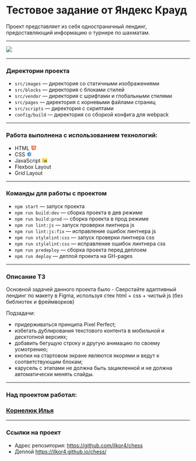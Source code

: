 # Тестовое задание от Яндекс Крауд

Проект представляет из себя одностраничный лендинг, предоставляющий информацию о турнире по шахматам.

---

<img src="./src/images/screen.png">

---

### Директории проекта

- `src/images` — директория со статичными изображениями
- `src/blocks` — директория с блоками стилей
- `src/vendor` — директория с шрифтами и глобальными стилями
- `src/pages` — директория с корневыми файлами страниц
- `src/scripts` — директория с скриптами
- `config/build` — директория со сборкой конфига для webpack

---

### Работа выполнена с использованием технологий:

- HTML <img src="https://raw.githubusercontent.com/devicons/devicon/1119b9f84c0290e0f0b38982099a2bd027a48bf1/icons/html5/html5-original.svg" title="HTML5" alt="HTML" width="15" height="12" />
- CSS <img src="https://raw.githubusercontent.com/devicons/devicon/1119b9f84c0290e0f0b38982099a2bd027a48bf1/icons/css3/css3-plain-wordmark.svg" title="CSS3" alt="CSS" width="15" height="12"/>
- JavaScript <img src="https://raw.githubusercontent.com/devicons/devicon/1119b9f84c0290e0f0b38982099a2bd027a48bf1/icons/javascript/javascript-original.svg" title="JavaScript" alt="JavaScript" width="15" height="12"/>
- Flexbox Layout
- Grid Layout

---

### Команды для работы с проектом

- `npm start` — запуск проекта
- `npm run build:dev` — сборка проекта в дев режиме
- `npm run build:prod` — сборка проекта в прод режиме
- `npm run lint:js` — запуск проверки линтнера js
- `npm run lint:js:fix` — исправление ошибок линтнера js
- `npm run stylelint:css` — запуск проверки линтнера css
- `npm run stylelint:css` — исправление ошибок линтнера css
- `npm run predeploy` — сборка проекта перед деплоем
- `npm run deploy` — деплой проекта на GH-pages

---

### Описание ТЗ

Основной задачей данного проекта было - Сверстайте адаптивный лендинг по макету в Figma, используя стек html + css + чистый js (без библиотек и фреймворков)

Подзадачи:
- придерживаться принципа Pixel Perfect;
- избегать дублирования текстового контента в мобильной и десктопной версиях;
- добавить бегущую строку и другую анимацию по своему усмотрению;
- кнопки на стартовом экране являются якорями и ведут к соответствующим блокам;
- карусель с этапами не должна быть зацикленной и не должна автоматически менять слайды.

---

### Над проектом работал:
<h3><a href="https://github.com/ilkor4" target="_blank">Корнелюк Илья</a></h3>

---


### Ссылки на проект

- Адрес репозитория: https://github.com/ilkor4/chess
- Деплой https://ilkor4.github.io/chess/
